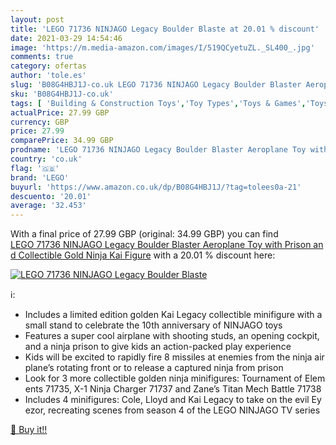 ```yaml
---
layout: post
title: 'LEGO 71736 NINJAGO Legacy Boulder Blaste at 20.01 % discount'
date: 2021-03-29 14:54:46
image: 'https://m.media-amazon.com/images/I/519QCyetuZL._SL400_.jpg'
comments: true
category: ofertas
author: 'tole.es'
slug: 'B08G4HBJ1J-co.uk LEGO 71736 NINJAGO Legacy Boulder Blaster Aeroplane Toy...'
sku: 'B08G4HBJ1J-co.uk'
tags: [ 'Building & Construction Toys','Toy Types','Toys & Games','Toys Store','lego', ]
actualPrice: 27.99 GBP
currency: GBP
price: 27.99
comparePrice: 34.99 GBP
prodname: 'LEGO 71736 NINJAGO Legacy Boulder Blaster Aeroplane Toy with Prison and Collectible Gold Ninja Kai Figure'
country: 'co.uk'
flag: '🇬🇧'
brand: 'LEGO'
buyurl: 'https://www.amazon.co.uk/dp/B08G4HBJ1J/?tag=tolees0a-21'
descuento: '20.01'
average: '32.453'
---
```


With a final price of 27.99 GBP (original: 34.99 GBP) you can find [LEGO 71736 NINJAGO Legacy Boulder Blaster Aeroplane Toy with Prison and Collectible Gold Ninja Kai Figure](https://www.amazon.co.uk/dp/B08G4HBJ1J/?tag=tolees0a-21) with a  20.01 % discount here:

[![LEGO 71736 NINJAGO Legacy Boulder Blaste](https://m.media-amazon.com/images/I/519QCyetuZL._SL400_.jpg)](https://www.amazon.co.uk/dp/B08G4HBJ1J/?tag=tolees0a-21)

ℹ️:

- Includes a limited edition golden Kai Legacy collectible minifigure with a small stand to celebrate the 10th anniversary of NINJAGO toys
- Features a super cool airplane with shooting studs, an opening cockpit, and a ninja prison to give kids an action-packed play experience
- Kids will be excited to rapidly fire 8 missiles at enemies from the ninja airplane’s rotating front or to release a captured ninja from prison
- Look for 3 more collectible golden ninja minifigures: Tournament of Elements 71735, X-1 Ninja Charger 71737 and Zane’s Titan Mech Battle 71738
- Includes 4 minifigures: Cole, Lloyd and Kai Legacy to take on the evil Eyezor, recreating scenes from season 4 of the LEGO NINJAGO TV series

[🛒 Buy it!!](https://www.amazon.co.uk/dp/B08G4HBJ1J/?tag=tolees0a-21)
